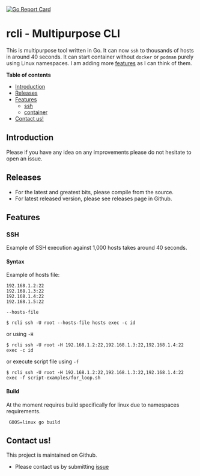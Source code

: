 [![Go Report Card](https://goreportcard.com/badge/github.com/zerodayz/rcli)](https://goreportcard.com/report/github.com/zerodayz/rcli)

# rcli - Multipurpose CLI
This is multipurpose tool written in Go. It can now `ssh` to thousands of hosts in around 40 seconds. It can start container without `docker` or `podman` purely using Linux namespaces. I am adding more [features](#features) as I can think of them.

**Table of contents**
<!-- TOC depthFrom:1 insertAnchor:true orderedList:true -->

- [Introduction](#introduction)
- [Releases](#releases)
- [Features](#features)
  - [ssh](#ssh)
  - [container](#container)
- [Contact us!](#contact-us)

<!-- /TOC -->

<a id="markdown-introduction" name="introduction"></a>
## Introduction

Please if you have any idea on any improvements please do not hesitate to open an issue.

<a id="markdown-releases" name="releases"></a>
## Releases
- For the latest and greatest bits, please compile from the source.
- For latest released version, please see releases page in Github.

<a id="markdown-features" name="features"></a>
## Features

<a id="markdown-features-ssh" name="ssh"></a>
### SSH
Example of SSH execution against 1,000 hosts takes around 40 seconds.
#### Syntax
Example of hosts file:
```
192.168.1.2:22
192.168.1.3:22
192.168.1.4:22
192.168.1.5:22
```
`--hosts-file`
```
$ rcli ssh -U root --hosts-file hosts exec -c id
```
or using `-H`
```
$ rcli ssh -U root -H 192.168.1.2:22,192.168.1.3:22,192.168.1.4:22 exec -c id
```
or execute script file using `-f` 
```
$ rcli ssh -U root -H 192.168.1.2:22,192.168.1.3:22,192.168.1.4:22 exec -f script-examples/for_loop.sh
```

#### Build
At the moment requires build specifically for linux due to namespaces requirements.
```
 GOOS=linux go build
```

<a id="markdown-contact" name="contact-us"></a>
## Contact us!

This project is maintained on Github.

- Please contact us by submitting [issue](#collaborate)


